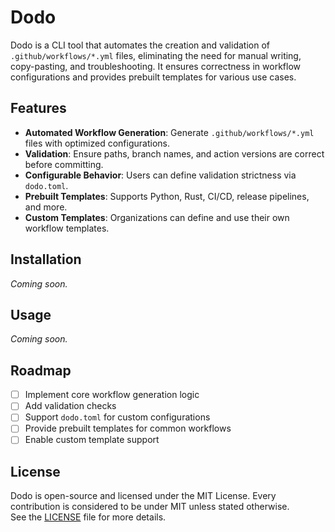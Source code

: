 # Dodo

Dodo is a CLI tool that automates the creation and validation of `.github/workflows/*.yml` files, eliminating the need for manual writing, copy-pasting, and troubleshooting. It ensures correctness in workflow configurations and provides prebuilt templates for various use cases.

## Features

- **Automated Workflow Generation**: Generate `.github/workflows/*.yml` files with optimized configurations.
- **Validation**: Ensure paths, branch names, and action versions are correct before committing.
- **Configurable Behavior**: Users can define validation strictness via `dodo.toml`.
- **Prebuilt Templates**: Supports Python, Rust, CI/CD, release pipelines, and more.
- **Custom Templates**: Organizations can define and use their own workflow templates.

## Installation

_Coming soon._

## Usage

_Coming soon._

## Roadmap

- [ ] Implement core workflow generation logic
- [ ] Add validation checks
- [ ] Support `dodo.toml` for custom configurations
- [ ] Provide prebuilt templates for common workflows
- [ ] Enable custom template support

## License

Dodo is open-source and licensed under the MIT License. Every contribution is considered to be under MIT unless stated otherwise.  
See the [LICENSE](LICENSE) file for more details.
